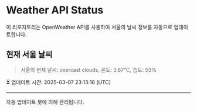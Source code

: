 
# Weather API Status

이 리포지토리는 OpenWeather API를 사용하여 서울의 날씨 정보를 자동으로 업데이트합니다.

## 현재 서울 날씨
> 서울의 현재 날씨: overcast clouds, 온도: 3.67°C, 습도: 53%

⏳ 업데이트 시간: 2025-03-07 23:13:18 (UTC)

---
자동 업데이트 봇에 의해 관리됩니다.
